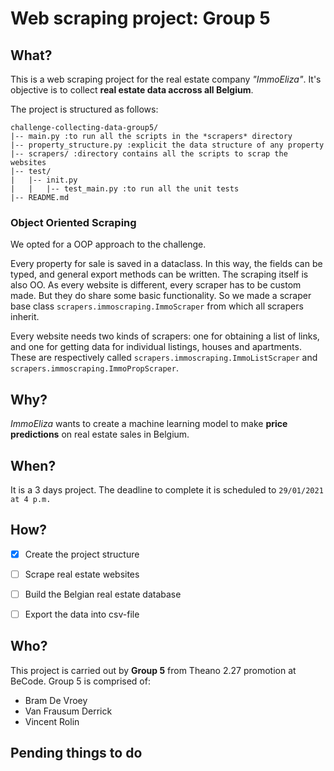 # Web scraping project: Group 5

## What?
This is a web scraping project for the real estate company *"ImmoEliza"*. 
It's objective is to collect **real estate data accross all Belgium**.

The project is structured as follows:
```
challenge-collecting-data-group5/
|-- main.py :to run all the scripts in the *scrapers* directory
|-- property_structure.py :explicit the data structure of any property
|-- scrapers/ :directory contains all the scripts to scrap the websites
|-- test/
|   |-- init.py
|   |   |-- test_main.py :to run all the unit tests
|-- README.md
```

### Object Oriented Scraping 

We opted for a OOP approach to the challenge.

Every property for sale is saved in a dataclass. 
In this way, the fields can be typed, and general export methods can be written. 
The scraping itself is also OO. 
As every website is different, every scraper has to be custom made. 
But they do share some basic functionality. 
So we made a scraper base class `scrapers.immoscraping.ImmoScraper` from which all scrapers inherit.

Every website needs two kinds of scrapers: one for obtaining a list of links, and one for getting data for individual listings, houses and apartments. 
These are respectively called `scrapers.immoscraping.ImmoListScraper` and `scrapers.immoscraping.ImmoPropScraper`.

## Why?
*ImmoEliza* wants to create a machine learning model to make **price predictions** on real estate sales in Belgium.

## When?
It is a 3 days project.
The deadline to complete it is scheduled to `29/01/2021 at 4 p.m.`

## How?
- [x] Create the project structure
- [ ] Scrape real estate websites
- [ ] Build the Belgian real estate database
- [ ] Export the data into csv-file



## Who?
This project is carried out by **Group 5** from Theano 2.27 promotion at BeCode.
Group 5 is comprised of:
- Bram De Vroey
- Van Frausum Derrick
- Vincent Rolin

## Pending things to do
